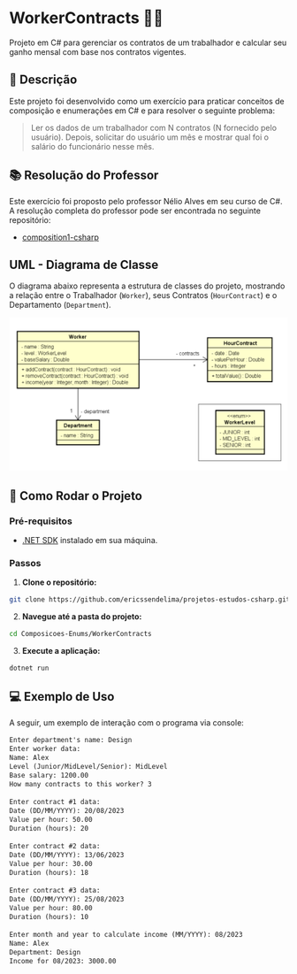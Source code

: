# WorkerContracts 👷‍♂️

Projeto em C# para gerenciar os contratos de um trabalhador e calcular seu ganho mensal com base nos contratos vigentes.

## 📝 Descrição

Este projeto foi desenvolvido como um exercício para praticar conceitos de composição e enumerações em C# e para resolver o seguinte problema:

> Ler os dados de um trabalhador com N contratos (N fornecido pelo usuário). Depois, solicitar do usuário um mês e mostrar qual foi o salário do funcionário nesse mês.

## 📚 Resolução do Professor

Este exercício foi proposto pelo professor Nélio Alves em seu curso de C#. A resolução completa do professor pode ser encontrada no seguinte repositório:

- [composition1-csharp](https://github.com/acenelio/composition1-csharp)

##  UML - Diagrama de Classe

O diagrama abaixo representa a estrutura de classes do projeto, mostrando a relação entre o Trabalhador (`Worker`), seus Contratos (`HourContract`) e o Departamento (`Department`).

![Diagrama de Classe](./assets/class-diagram.webp)

## 🚀 Como Rodar o Projeto

### Pré-requisitos

- [.NET SDK](https://dotnet.microsoft.com/download) instalado em sua máquina.

### Passos

1.  **Clone o repositório:**
  ```bash
  git clone https://github.com/ericssendelima/projetos-estudos-csharp.git
  ```

2.  **Navegue até a pasta do projeto:**
  ```bash
  cd Composicoes-Enums/WorkerContracts
  ```

3.  **Execute a aplicação:**
  ```bash
  dotnet run
  ```

## 💻 Exemplo de Uso

A seguir, um exemplo de interação com o programa via console:

```
Enter department's name: Design
Enter worker data:
Name: Alex
Level (Junior/MidLevel/Senior): MidLevel
Base salary: 1200.00
How many contracts to this worker? 3

Enter contract #1 data:
Date (DD/MM/YYYY): 20/08/2023
Value per hour: 50.00
Duration (hours): 20

Enter contract #2 data:
Date (DD/MM/YYYY): 13/06/2023
Value per hour: 30.00
Duration (hours): 18

Enter contract #3 data:
Date (DD/MM/YYYY): 25/08/2023
Value per hour: 80.00
Duration (hours): 10

Enter month and year to calculate income (MM/YYYY): 08/2023
Name: Alex
Department: Design
Income for 08/2023: 3000.00
```
